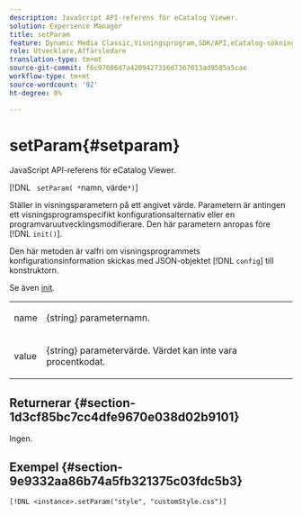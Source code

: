 ```yaml
---
description: JavaScript API-referens för eCatalog Viewer.
solution: Experience Manager
title: setParam
feature: Dynamic Media Classic,Visningsprogram,SDK/API,eCatalog-sökning
role: Utvecklare,Affärsledare
translation-type: tm+mt
source-git-commit: f6c97606d7a4209427316d7367013ad9585a5cae
workflow-type: tm+mt
source-wordcount: '92'
ht-degree: 0%

---
```



# setParam{#setparam}

JavaScript API-referens för eCatalog Viewer.

[!DNL ` setParam( *`namn, värde`*)`]

Ställer in visningsparametern på ett angivet värde. Parametern är antingen ett visningsprogramspecifikt konfigurationsalternativ eller en programvaruutvecklingsmodifierare. Den här parametern anropas före [!DNL `init()`].

Den här metoden är valfri om visningsprogrammets konfigurationsinformation skickas med JSON-objektet [!DNL `config`] till konstruktorn.

Se även [init](../../../c-html5-s7-aem-asset-viewers/c-html5-20-ecatalog-viewer-about/c-html5-20-ecatalog-viewer-javascriptapiref/r-html5-ecatalog-viewer-20-javascriptapiref-init.md#reference-aee94dd92a28410784f7a1792e28683b).

<table id="table_896DFF34A68A403DB93A6D597461A573"> 
 <tbody> 
  <tr> 
   <td colname="col1"> <p> <span class="codeph"> <span class="varname"> name  </span> </span> </p> </td> 
   <td colname="col2"> <p> <span class="codeph"> {string}  </span> parameternamn. </p> </td> 
  </tr> 
  <tr> 
   <td colname="col1"> <p> <span class="codeph"> <span class="varname"> value  </span> </span> </p> </td> 
   <td colname="col2"> <p> <span class="codeph"> {string}  </span> parametervärde. Värdet kan inte vara procentkodat. </p> </td> 
  </tr> 
 </tbody> 
</table>

## Returnerar {#section-1d3cf85bc7cc4dfe9670e038d02b9101}

Ingen.

## Exempel {#section-9e9332aa86b74a5fb321375c03fdc5b3}

```
[!DNL <instance>.setParam("style", "customStyle.css")]
```

